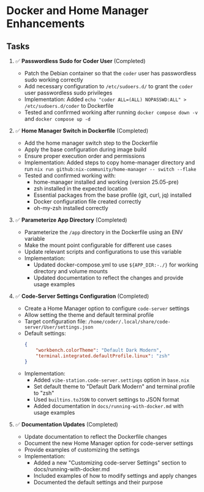 # Docker and Home Manager Enhancements

## Tasks

1. ✅ **Passwordless Sudo for Coder User** (Completed)
   - Patch the Debian container so that the `coder` user has passwordless sudo working correctly
   - Add necessary configuration to `/etc/sudoers.d/` to grant the `coder` user passwordless sudo privileges
   - Implementation: Added `echo "coder ALL=(ALL) NOPASSWD:ALL" > /etc/sudoers.d/coder` to Dockerfile
   - Tested and confirmed working after running `docker compose down -v` and `docker compose up -d`

2. ✅ **Home Manager Switch in Dockerfile** (Completed)
   - Add the home manager switch step to the Dockerfile
   - Apply the base configuration during image build
   - Ensure proper execution order and permissions
   - Implementation: Added steps to copy home-manager directory and run `nix run github:nix-community/home-manager -- switch --flake`
   - Tested and confirmed working with:
     - home-manager installed and working (version 25.05-pre)
     - zsh installed in the expected location
     - Essential packages from the base profile (git, curl, jq) installed
     - Docker configuration file created correctly
     - oh-my-zsh installed correctly

3. ✅ **Parameterize App Directory** (Completed)
   - Parameterize the `/app` directory in the Dockerfile using an ENV variable
   - Make the mount point configurable for different use cases
   - Update relevant scripts and configurations to use this variable
   - Implementation:
     - Updated docker-compose.yml to use `${APP_DIR:-./}` for working directory and volume mounts
     - Updated documentation to reflect the changes and provide usage examples

4. ✅ **Code-Server Settings Configuration** (Completed)
   - Create a Home Manager option to configure `code-server` settings
   - Allow setting the theme and default terminal profile
   - Target configuration file: `/home/coder/.local/share/code-server/User/settings.json`
   - Default settings:
     ```json
     {
         "workbench.colorTheme": "Default Dark Modern",
         "terminal.integrated.defaultProfile.linux": "zsh"
     }
     ```
   - Implementation:
     - Added `vibe-station.code-server.settings` option in `base.nix`
     - Set default theme to "Default Dark Modern" and terminal profile to "zsh"
     - Used `builtins.toJSON` to convert settings to JSON format
     - Added documentation in `docs/running-with-docker.md` with usage examples

5. ✅ **Documentation Updates** (Completed)
   - Update documentation to reflect the Dockerfile changes
   - Document the new Home Manager option for code-server settings
   - Provide examples of customizing the settings
   - Implementation:
     - Added a new "Customizing code-server Settings" section to docs/running-with-docker.md
     - Included examples of how to modify settings and apply changes
     - Documented the default settings and their purpose
